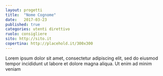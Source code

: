 ```yaml
---
layout: progetti
title:  "Nome Cognome"
date:   2017-03-23
published: true
categories: utenti direttivo
ruolo: consigliere
sito: http://sito.it
copertina: http://placehold.it/300x300
---
```

Lorem ipsum dolor sit amet, consectetur adipiscing elit, sed do eiusmod tempor incididunt ut labore et dolore magna aliqua. Ut enim ad minim veniam<!--more-->

